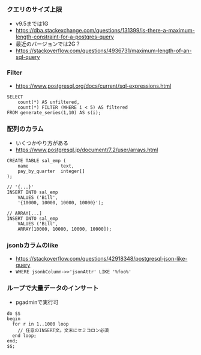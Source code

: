 
### クエリのサイズ上限

- v9.5までは1G
- https://dba.stackexchange.com/questions/131399/is-there-a-maximum-length-constraint-for-a-postgres-query
- 最近のバージョンでは2G？
- https://stackoverflow.com/questions/4936731/maximum-length-of-an-sql-query

### Filter

- https://www.postgresql.org/docs/current/sql-expressions.html

```Example
SELECT
    count(*) AS unfiltered,
    count(*) FILTER (WHERE i < 5) AS filtered
FROM generate_series(1,10) AS s(i);
```

### 配列のカラム

- いくつかやり方がある
- https://www.postgresql.jp/document/7.2/user/arrays.html


```
CREATE TABLE sal_emp (
    name            text,
    pay_by_quarter  integer[]
);

// '{...}'
INSERT INTO sal_emp
    VALUES ('Bill',
    '{10000, 10000, 10000, 10000}');

// ARRAY[...]
INSERT INTO sal_emp
    VALUES ('Bill',
    ARRAY[10000, 10000, 10000, 10000]);
```

### jsonbカラムのlike

- https://stackoverflow.com/questions/42918348/postgresql-json-like-query
- `WHERE jsonbColumn->>'jsonAttr' LIKE '%foo%'`


### ループで大量データのインサート

- pgadminで実行可

```
do $$
begin
  for r in 1..1000 loop
    // 任意のINSERT文。文末にセミコロン必須
  end loop;
end;
$$;
```
